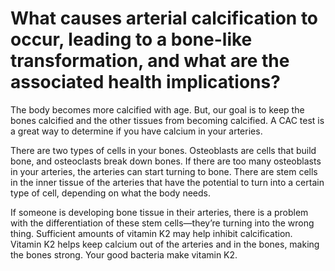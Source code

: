 # What causes arterial calcification to occur, leading to a bone-like transformation, and what are the associated health implications?

The body becomes more calcified with age. But, our goal is to keep the bones calcified and the other tissues from becoming calcified. A CAC test is a great way to determine if you have calcium in your arteries.

There are two types of cells in your bones. Osteoblasts are cells that build bone, and osteoclasts break down bones. If there are too many osteoblasts in your arteries, the arteries can start turning to bone. There are stem cells in the inner tissue of the arteries that have the potential to turn into a certain type of cell, depending on what the body needs.

If someone is developing bone tissue in their arteries, there is a problem with the differentiation of these stem cells—they’re turning into the wrong thing. Sufficient amounts of vitamin K2 may help inhibit calcification. Vitamin K2 helps keep calcium out of the arteries and in the bones, making the bones strong. Your good bacteria make vitamin K2.
